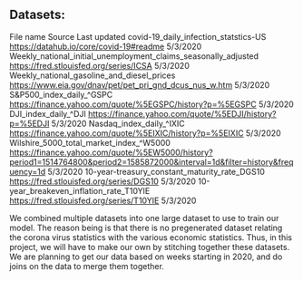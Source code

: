 ## Datasets: 

File name								Source																	Last updated
covid-19_daily_infection_statstics-US					https://datahub.io/core/covid-19#readme													5/3/2020
Weekly_national_initial_unemployment_claims_seasonally_adjusted		https://fred.stlouisfed.org/series/ICSA													5/3/2020
Weekly_national_gasoline_and_diesel_prices				https://www.eia.gov/dnav/pet/pet_pri_gnd_dcus_nus_w.htm											5/3/2020
S&P500_index_daily_^GSPC						https://finance.yahoo.com/quote/%5EGSPC/history?p=%5EGSPC										5/3/2020
DJI_index_daily_^DJI							https://finance.yahoo.com/quote/%5EDJI/history?p=%5EDJI											5/3/2020
Nasdaq_index_daily_^IXIC						https://finance.yahoo.com/quote/%5EIXIC/history?p=%5EIXIC										5/3/2020
Wilshire_5000_total_market_index_^W5000					https://finance.yahoo.com/quote/%5EW5000/history?period1=1514764800&period2=1585872000&interval=1d&filter=history&frequency=1d		5/3/2020
10-year-treasury_constant_maturity_rate_DGS10				https://fred.stlouisfed.org/series/DGS10												5/3/2020
10-year_breakeven_inflation_rate_T10YIE					https://fred.stlouisfed.org/series/T10YIE												5/3/2020

We combined multiple datasets into one large dataset to use to train our model. The reason being is that there is no pregenerated dataset relating the corona virus statistics with the various economic statistics. Thus, in this project, we will have to make our own by stitching together these datasets. We are planning to get our data based on weeks starting in 2020, and do joins on the data to merge them together. 
